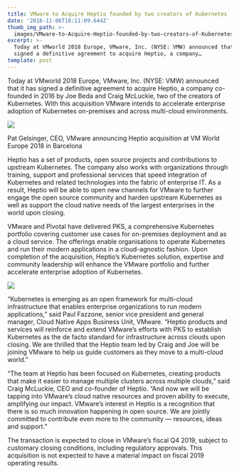```yaml
---
title: VMware to Acquire Heptio founded by two creators of Kubernetes
date: '2018-11-06T18:11:09.644Z'
thumb_img_path: >-
  images/VMware-to-Acquire-Heptio-founded-by-two-creators-of-Kubernetes/1*b_K53klXgdCrwaMeHiPxLw.jpeg
excerpt: >-
  Today at VMworld 2018 Europe, VMware, Inc. (NYSE: VMW) announced that it has
  signed a definitive agreement to acquire Heptio, a company…
template: post
---
```

Today at VMworld 2018 Europe, VMware, Inc. (NYSE: VMW) announced that it has signed a definitive agreement to acquire Heptio, a company co-founded in 2016 by Joe Beda and Craig McLuckie, two of the creators of Kubernetes. With this acquisition VMware intends to accelerate enterprise adoption of Kubernetes on-premises and across multi-cloud environments.

![](/images/VMware-to-Acquire-Heptio-founded-by-two-creators-of-Kubernetes/1*b_K53klXgdCrwaMeHiPxLw.jpeg)

<figcaption>Pat Gelsinger, CEO, VMware announcing Heptio acquisition at VM World Europe 2018 in Barcelona</figcaption>

Heptio has a set of products, open source projects and contributions to upstream Kubernetes. The company also works with organizations through training, support and professional services that speed integration of Kubernetes and related technologies into the fabric of enterprise IT. As a result, Heptio will be able to open new channels for VMware to further engage the open source community and harden upstream Kubernetes as well as support the cloud native needs of the largest enterprises in the world upon closing.

VMware and Pivotal have delivered PKS, a comprehensive Kubernetes portfolio covering customer use cases for on-premises deployment and as a cloud service. The offerings enable organisations to operate Kubernetes and run their modern applications in a cloud-agnostic fashion. Upon completion of the acquisition, Heptio’s Kubernetes solution, expertise and community leadership will enhance the VMware portfolio and further accelerate enterprise adoption of Kubernetes.

![](/images/VMware-to-Acquire-Heptio-founded-by-two-creators-of-Kubernetes/1*73Z_2tSj6BEdRYUqSoW12g.jpeg)

“Kubernetes is emerging as an open framework for multi-cloud infrastructure that enables enterprise organizations to run modern applications,” said Paul Fazzone, senior vice president and general manager, Cloud Native Apps Business Unit, VMware. “Heptio products and services will reinforce and extend VMware’s efforts with PKS to establish Kubernetes as the de facto standard for infrastructure across clouds upon closing. We are thrilled that the Heptio team led by Craig and Joe will be joining VMware to help us guide customers as they move to a multi-cloud world.”

“The team at Heptio has been focused on Kubernetes, creating products that make it easier to manage multiple clusters across multiple clouds,” said Craig McLuckie, CEO and co-founder of Heptio. “And now we will be tapping into VMware’s cloud native resources and proven ability to execute, amplifying our impact. VMware’s interest in Heptio is a recognition that there is so much innovation happening in open source. We are jointly committed to contribute even more to the community — resources, ideas and support.”

The transaction is expected to close in VMware’s fiscal Q4 2019, subject to customary closing conditions, including regulatory approvals. This acquisition is not expected to have a material impact on fiscal 2019 operating results.
